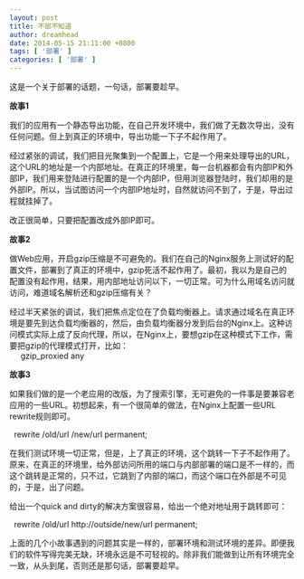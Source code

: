```yaml
---
layout: post
title: 不部不知道
author: dreamhead
date: 2014-05-15 21:11:00 +0800
tags: [ '部署' ]
categories: [ '部署' ]
---
```


这是一个关于部署的话题，一句话，部署要趁早。

**故事1**

我们的应用有一个静态导出功能，在自己开发环境中，我们做了无数次导出，没有任何问题。但上到真正的环境中，导出功能一下子不起作用了。

经过紧张的调试，我们把目光聚集到一个配置上，它是一个用来处理导出的URL，这个URL的地址是一个内部地址。在真正的环境里，每一台机器都会有内部IP和外部IP，我们用来登陆进行配置的是一个内部IP，但用浏览器登陆时，我们却用的是外部IP。所以，当试图访问一个内部IP地址时，自然就访问不到了，于是，导出过程就挂掉了。

改正很简单，只要把配置改成外部IP即可。

**故事2**

做Web应用，开启gzip压缩是不可避免的。我们在自己的Nginx服务上测试好的配置文件，部署到了真正的环境中，gzip死活不起作用了。最初，我以为是自己的配置没有起作用，结果，用内部地址访问以下，一切正常。可为什么用域名访问就访问，难道域名解析还和gzip压缩有关？

经过半天紧张的调试，我们把焦点定位在了负载均衡器上。请求通过域名在真正环境是要先到达负载均衡器的，然后，由负载均衡器分发到后台的Nginx上。这种访问模式实际上成了反向代理，所以，在Nginx上，要想gzip在这种模式下工作，需要把gzip的代理模式打开，比如：  
&nbsp; &nbsp; &nbsp;gzip\_proxied any

**故事3**

如果我们做的是一个老应用的改版，为了搜索引擎，无可避免的一件事是要兼容老应用的一些URL。初想起来，有一个很简单的做法，在Nginx上配置一些URL rewrite规则即可。

&nbsp; rewrite /old/url /new/url permanent;

在我们测试环境一切正常，但是，上了真正的环境，这个跳转一下子不起作用了。原来，在真正的环境里，给外部访问所用的端口与内部部署的端口是不一样的，而这个跳转是正常的，只不过，它跳到了内部的端口，而这个端口在外部是不可见的，于是，出了问题。

给出一个quick and dirty的解决方案很容易，给出一个绝对地址用于跳转即可：

&nbsp; rewrite /old/url http://outside/new/url permanent;

上面的几个小故事遇到的问题其实是一样的，部署环境和测试环境的差异。即便我们的软件写得完美无缺，环境永远是不可轻视的。除非我们能做到让所有环境完全一致，从头到尾，否则还是那句话，部署要趁早。



